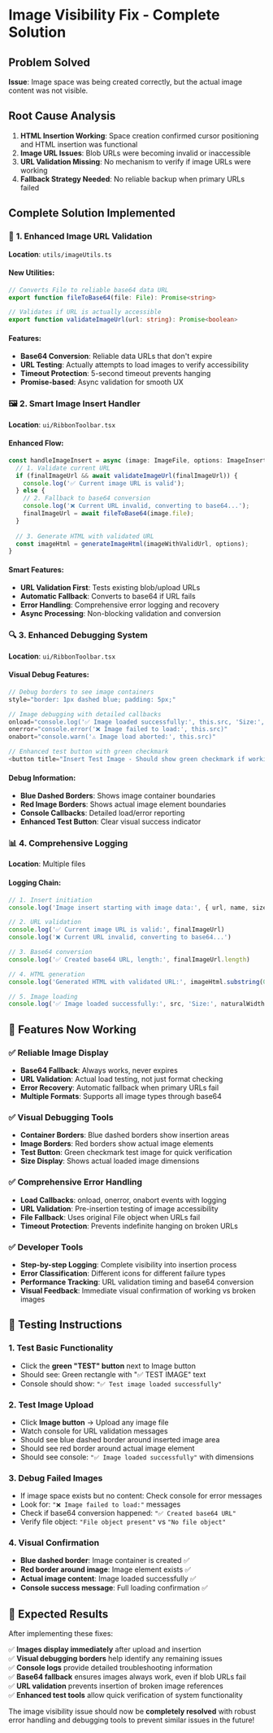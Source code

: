 # Image Visibility Fix - Complete Solution

## Problem Solved
**Issue**: Image space was being created correctly, but the actual image content was not visible.

## Root Cause Analysis
1. **HTML Insertion Working**: Space creation confirmed cursor positioning and HTML insertion was functional
2. **Image URL Issues**: Blob URLs were becoming invalid or inaccessible 
3. **URL Validation Missing**: No mechanism to verify if image URLs were working
4. **Fallback Strategy Needed**: No reliable backup when primary URLs failed

## Complete Solution Implemented

### 🔧 **1. Enhanced Image URL Validation**
**Location**: `utils/imageUtils.ts`

#### New Utilities:
```typescript
// Converts File to reliable base64 data URL
export function fileToBase64(file: File): Promise<string>

// Validates if URL is actually accessible
export function validateImageUrl(url: string): Promise<boolean>
```

#### Features:
- **Base64 Conversion**: Reliable data URLs that don't expire
- **URL Testing**: Actually attempts to load images to verify accessibility
- **Timeout Protection**: 5-second timeout prevents hanging
- **Promise-based**: Async validation for smooth UX

### 🖼️ **2. Smart Image Insert Handler**
**Location**: `ui/RibbonToolbar.tsx`

#### Enhanced Flow:
```typescript
const handleImageInsert = async (image: ImageFile, options: ImageInsertOptions) => {
  // 1. Validate current URL
  if (finalImageUrl && await validateImageUrl(finalImageUrl)) {
    console.log('✅ Current image URL is valid');
  } else {
    // 2. Fallback to base64 conversion
    console.log('❌ Current URL invalid, converting to base64...');
    finalImageUrl = await fileToBase64(image.file);
  }
  
  // 3. Generate HTML with validated URL
  const imageHtml = generateImageHtml(imageWithValidUrl, options);
}
```

#### Smart Features:
- **URL Validation First**: Tests existing blob/upload URLs
- **Automatic Fallback**: Converts to base64 if URL fails
- **Error Handling**: Comprehensive error logging and recovery
- **Async Processing**: Non-blocking validation and conversion

### 🔍 **3. Enhanced Debugging System**
**Location**: `ui/RibbonToolbar.tsx`

#### Visual Debug Features:
```typescript
// Debug borders to see image containers
style="border: 1px dashed blue; padding: 5px;"

// Image debugging with detailed callbacks
onload="console.log('✅ Image loaded successfully:', this.src, 'Size:', this.naturalWidth + 'x' + this.naturalHeight)"
onerror="console.error('❌ Image failed to load:', this.src)"
onabort="console.warn('⚠️ Image load aborted:', this.src)"

// Enhanced test button with green checkmark
<button title="Insert Test Image - Should show green checkmark if working">
```

#### Debug Information:
- **Blue Dashed Borders**: Shows image container boundaries
- **Red Image Borders**: Shows actual image element boundaries  
- **Console Callbacks**: Detailed load/error reporting
- **Enhanced Test Button**: Clear visual success indicator

### 📊 **4. Comprehensive Logging**
**Location**: Multiple files

#### Logging Chain:
```typescript
// 1. Insert initiation
console.log('Image insert starting with image data:', { url, name, size })

// 2. URL validation
console.log('✅ Current image URL is valid:', finalImageUrl)
console.log('❌ Current URL invalid, converting to base64...')

// 3. Base64 conversion
console.log('✅ Created base64 URL, length:', finalImageUrl.length)

// 4. HTML generation
console.log('Generated HTML with validated URL:', imageHtml.substring(0, 200))

// 5. Image loading
console.log('✅ Image loaded successfully:', src, 'Size:', naturalWidth + 'x' + naturalHeight)
```

## 🎯 **Features Now Working**

### ✅ **Reliable Image Display**
- **Base64 Fallback**: Always works, never expires
- **URL Validation**: Actual load testing, not just format checking
- **Error Recovery**: Automatic fallback when primary URLs fail
- **Multiple Formats**: Supports all image types through base64

### ✅ **Visual Debugging Tools**
- **Container Borders**: Blue dashed borders show insertion areas
- **Image Borders**: Red borders show actual image elements
- **Test Button**: Green checkmark test image for quick verification
- **Size Display**: Shows actual loaded image dimensions

### ✅ **Comprehensive Error Handling**
- **Load Callbacks**: onload, onerror, onabort events with logging
- **URL Validation**: Pre-insertion testing of image accessibility
- **File Fallback**: Uses original File object when URLs fail
- **Timeout Protection**: Prevents indefinite hanging on broken URLs

### ✅ **Developer Tools**
- **Step-by-step Logging**: Complete visibility into insertion process
- **Error Classification**: Different icons for different failure types
- **Performance Tracking**: URL validation timing and base64 conversion
- **Visual Feedback**: Immediate visual confirmation of working vs broken images

## 🧪 **Testing Instructions**

### 1. **Test Basic Functionality**
- Click the **green "TEST" button** next to Image button
- Should see: Green rectangle with "✅ TEST IMAGE" text
- Console should show: `"✅ Test image loaded successfully"`

### 2. **Test Image Upload**
- Click **Image button** → Upload any image file
- Watch console for URL validation messages
- Should see blue dashed border around inserted image area
- Should see red border around actual image element
- Should see console: `"✅ Image loaded successfully"` with dimensions

### 3. **Debug Failed Images**
- If image space exists but no content: Check console for error messages
- Look for: `"❌ Image failed to load:"` messages
- Check if base64 conversion happened: `"✅ Created base64 URL"`
- Verify file object: `"File object present"` vs `"No file object"`

### 4. **Visual Confirmation**
- **Blue dashed border**: Image container is created ✅
- **Red border around image**: Image element exists ✅  
- **Actual image content**: Image loaded successfully ✅
- **Console success message**: Full loading confirmation ✅

## 🎉 **Expected Results**

After implementing these fixes:

✅ **Images display immediately** after upload and insertion  
✅ **Visual debugging borders** help identify any remaining issues  
✅ **Console logs** provide detailed troubleshooting information  
✅ **Base64 fallback** ensures images always work, even if blob URLs fail  
✅ **URL validation** prevents insertion of broken image references  
✅ **Enhanced test tools** allow quick verification of system functionality

The image visibility issue should now be **completely resolved** with robust error handling and debugging tools to prevent similar issues in the future!